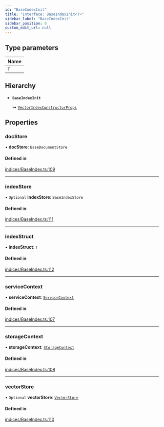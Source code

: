 ```yaml
---
id: "BaseIndexInit"
title: "Interface: BaseIndexInit<T>"
sidebar_label: "BaseIndexInit"
sidebar_position: 0
custom_edit_url: null
---
```


## Type parameters

| Name |
| :------ |
| `T` |

## Hierarchy

- **`BaseIndexInit`**

  ↳ [`VectorIndexConstructorProps`](VectorIndexConstructorProps.md)

## Properties

### docStore

• **docStore**: `BaseDocumentStore`

#### Defined in

[indices/BaseIndex.ts:109](https://github.com/run-llama/LlamaIndexTS/blob/main/packages/core/src/indices/BaseIndex.ts#L109)

___

### indexStore

• `Optional` **indexStore**: `BaseIndexStore`

#### Defined in

[indices/BaseIndex.ts:111](https://github.com/run-llama/LlamaIndexTS/blob/main/packages/core/src/indices/BaseIndex.ts#L111)

___

### indexStruct

• **indexStruct**: `T`

#### Defined in

[indices/BaseIndex.ts:112](https://github.com/run-llama/LlamaIndexTS/blob/main/packages/core/src/indices/BaseIndex.ts#L112)

___

### serviceContext

• **serviceContext**: [`ServiceContext`](ServiceContext.md)

#### Defined in

[indices/BaseIndex.ts:107](https://github.com/run-llama/LlamaIndexTS/blob/main/packages/core/src/indices/BaseIndex.ts#L107)

___

### storageContext

• **storageContext**: [`StorageContext`](StorageContext.md)

#### Defined in

[indices/BaseIndex.ts:108](https://github.com/run-llama/LlamaIndexTS/blob/main/packages/core/src/indices/BaseIndex.ts#L108)

___

### vectorStore

• `Optional` **vectorStore**: [`VectorStore`](VectorStore.md)

#### Defined in

[indices/BaseIndex.ts:110](https://github.com/run-llama/LlamaIndexTS/blob/main/packages/core/src/indices/BaseIndex.ts#L110)
